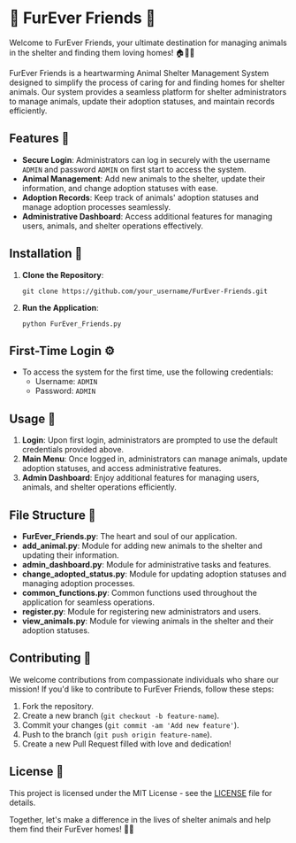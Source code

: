 # 🐾 FurEver Friends 🐾

Welcome to FurEver Friends, your ultimate destination for managing animals in the shelter and finding them loving homes! 🏠🐶🐱

FurEver Friends is a heartwarming Animal Shelter Management System designed to simplify the process of caring for and finding homes for shelter animals. Our system provides a seamless platform for shelter administrators to manage animals, update their adoption statuses, and maintain records efficiently.

## Features 🌟

- **Secure Login**: Administrators can log in securely with the username `ADMIN` and password `ADMIN` on first start to access the system.
- **Animal Management**: Add new animals to the shelter, update their information, and change adoption statuses with ease.
- **Adoption Records**: Keep track of animals' adoption statuses and manage adoption processes seamlessly.
- **Administrative Dashboard**: Access additional features for managing users, animals, and shelter operations effectively.

## Installation 🚀

1. **Clone the Repository**:

    ```
    git clone https://github.com/your_username/FurEver-Friends.git
    ```

2. **Run the Application**:

    ```
    python FurEver_Friends.py
    ```

## First-Time Login ⚙️

- To access the system for the first time, use the following credentials:
  - Username: `ADMIN`
  - Password: `ADMIN`

## Usage 🐾

1. **Login**: Upon first login, administrators are prompted to use the default credentials provided above.
2. **Main Menu**: Once logged in, administrators can manage animals, update adoption statuses, and access administrative features.
3. **Admin Dashboard**: Enjoy additional features for managing users, animals, and shelter operations efficiently.

## File Structure 📁

- **FurEver_Friends.py**: The heart and soul of our application.
- **add_animal.py**: Module for adding new animals to the shelter and updating their information.
- **admin_dashboard.py**: Module for administrative tasks and features.
- **change_adopted_status.py**: Module for updating adoption statuses and managing adoption processes.
- **common_functions.py**: Common functions used throughout the application for seamless operations.
- **register.py**: Module for registering new administrators and users.
- **view_animals.py**: Module for viewing animals in the shelter and their adoption statuses.

## Contributing 💖

We welcome contributions from compassionate individuals who share our mission! If you'd like to contribute to FurEver Friends, follow these steps:

1. Fork the repository.
2. Create a new branch (`git checkout -b feature-name`).
3. Commit your changes (`git commit -am 'Add new feature'`).
4. Push to the branch (`git push origin feature-name`).
5. Create a new Pull Request filled with love and dedication!

## License 📝

This project is licensed under the MIT License - see the [LICENSE](LICENSE) file for details.

Together, let's make a difference in the lives of shelter animals and help them find their FurEver homes! 🐾✨
